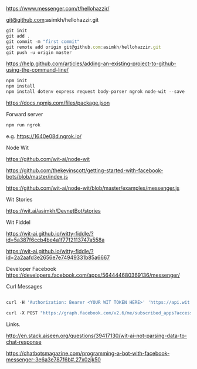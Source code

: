 https://www.messenger.com/t/hellohazzir/


git@github.com:asimkh/hellohazzir.git

```js
git init
git add .
git commit -m "first commit"
git remote add origin git@github.com:asimkh/hellohazzir.git
git push -u origin master
```

https://help.github.com/articles/adding-an-existing-project-to-github-using-the-command-line/

```js
npm init
npm install
npm install dotenv express request body-parser ngrok node-wit --save 
```

https://docs.npmjs.com/files/package.json

Forward server
```js
npm run ngrok
```
e.g. https://1640e08d.ngrok.io/


Node Wit

https://github.com/wit-ai/node-wit

https://github.com/thekevinscott/getting-started-with-facebook-bots/blob/master/index.js

https://github.com/wit-ai/node-wit/blob/master/examples/messenger.js


Wit Stories

https://wit.ai/asimkh/DevnetBot/stories

Wit Fiddel

https://wit-ai.github.io/witty-fiddle/?id=5a387f6ccb4be4a1f77f2113747a558a

https://wit-ai.github.io/witty-fiddle/?id=2a2aafd3e2656e7e74949331b85a6667


Developer Facebook
https://developers.facebook.com/apps/564444680369136/messenger/

Curl Messages
```js

curl -H 'Authorization: Bearer <YOUR WIT TOKEN HERE>' 'https://api.wit.ai/message?v=20161221&q=generic'

curl -X POST "https://graph.facebook.com/v2.6/me/subscribed_apps?access_token=<YOUR FACEBOOK TOKEN HERE>"
```

Links.

http://en.stack.aiseen.org/questions/39417130/wit-ai-not-parsing-data-to-chat-response

https://chatbotsmagazine.com/programming-a-bot-with-facebook-messenger-3e6a3e787f6b#.27x0zjk50

